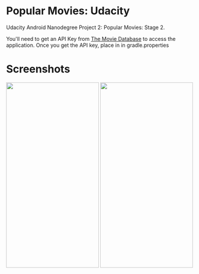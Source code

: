 # Popular Movies: Udacity

Udacity Android Nanodegree Project 2: Popular Movies: Stage 2.

You'll need to get an API Key from [The Movie Database](https://www.themoviedb.org/?language=en-US) to access the application.
Once you get the API key, place in in gradle.properties

# Screenshots
<img src="https://github.com/imabhishekkumar/PopularMovies_Stage2_Udacity/blob/master/MovieMain.png?raw=true" height="500" width="250">     <img src="https://github.com/imabhishekkumar/PopularMovies_Stage2_Udacity/blob/master/MovieDetails.png?raw=true" height="500" width="250">
   
